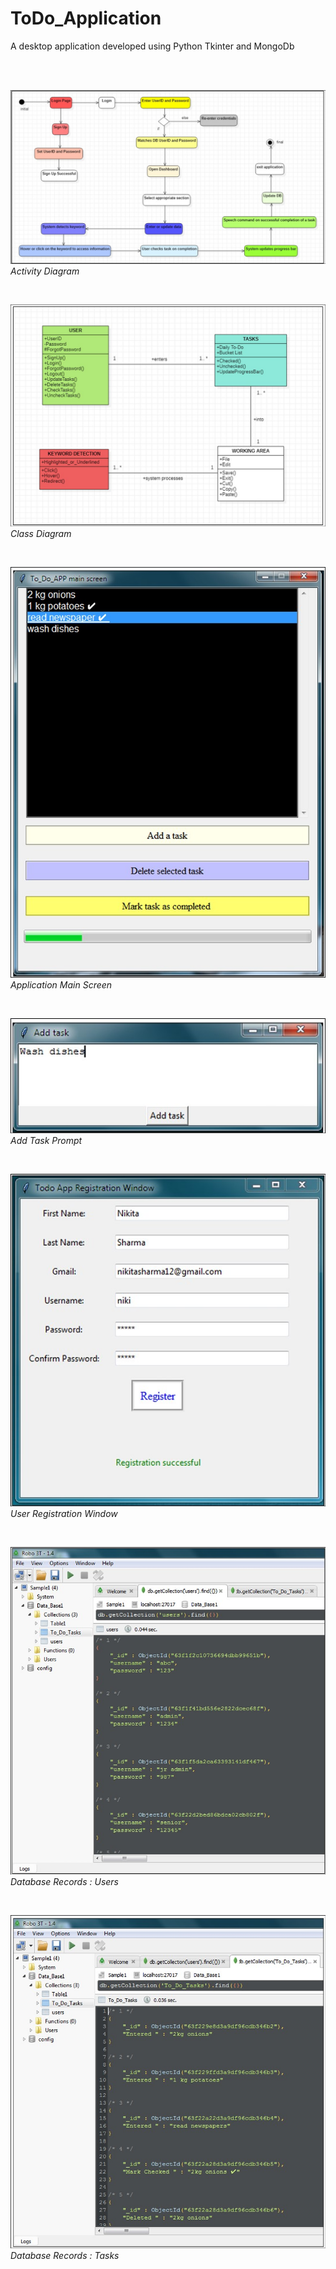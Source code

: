 # ToDo_Application
A desktop application developed using Python Tkinter and MongoDb









<br/>
<br/>

![activity_diagram](activity_diagram.jpg)
<br/>*Activity Diagram*

<br/>

![class_diagram](class_diagram.jpg)
<br/>*Class Diagram*

<br/>

![main_screen](main_screen.jpg)
<br/>*Application Main Screen*

<br/>

![add_task](add_task.jpg)
<br/>*Add Task Prompt*

<br/>

![register_window](register_window.jpg)
<br/>*User Registration Window*

<br/>

![database_records](database_records.jpg)
<br/>*Database Records : Users*

<br/>

![db_records](db_records.jpg)
<br/>*Database Records : Tasks*

<br/>

